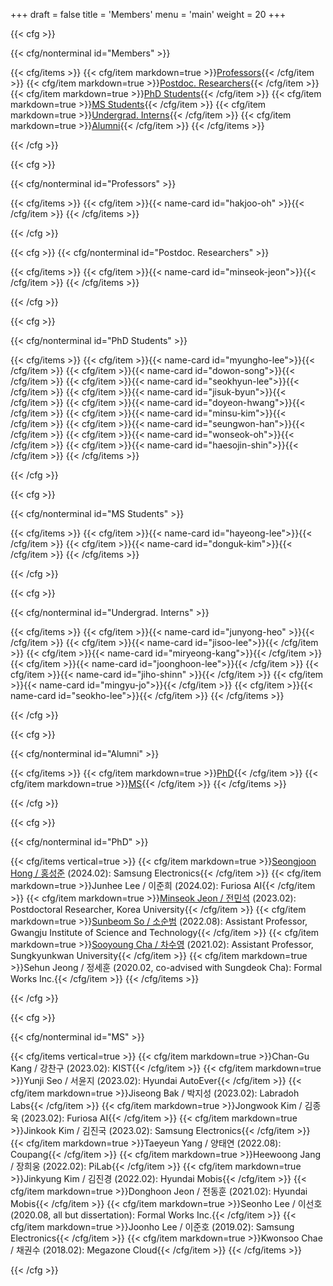 +++
draft = false
title = 'Members'
menu = 'main'
weight = 20
+++

<!-- TOC: Members -->
{{< cfg >}}

{{< cfg/nonterminal id="Members" >}}

{{< cfg/items >}}
{{< cfg/item markdown=true >}}[Professors](#professors){{< /cfg/item >}}
{{< cfg/item markdown=true >}}[Postdoc. Researchers](#postdoc-researchers){{< /cfg/item >}}
{{< cfg/item markdown=true >}}[PhD Students](#phd-students){{< /cfg/item >}}
{{< cfg/item markdown=true >}}[MS Students](#ms-students){{< /cfg/item >}}
{{< cfg/item markdown=true >}}[Undergrad. Interns](#undergrad-interns){{< /cfg/item >}}
{{< cfg/item markdown=true >}}[Alumni](#alumni){{< /cfg/item >}}
{{< /cfg/items >}}

{{< /cfg >}}

<!-- Professors -->
{{< cfg >}}

{{< cfg/nonterminal id="Professors" >}}

{{< cfg/items >}}
{{< cfg/item >}}{{< name-card id="hakjoo-oh" >}}{{< /cfg/item >}}
{{< /cfg/items >}}

{{< /cfg >}}

<!-- Postdoc. -->
{{< cfg >}}
{{< cfg/nonterminal id="Postdoc. Researchers" >}}

{{< cfg/items >}}
{{< cfg/item >}}{{< name-card id="minseok-jeon">}}{{< /cfg/item >}}
{{< /cfg/items >}}

{{< /cfg >}}

<!-- PhD Stud. -->
{{< cfg >}}

{{< cfg/nonterminal id="PhD Students" >}}

{{< cfg/items >}}
{{< cfg/item >}}{{< name-card id="myungho-lee">}}{{< /cfg/item >}}
{{< cfg/item >}}{{< name-card id="dowon-song">}}{{< /cfg/item >}}
{{< cfg/item >}}{{< name-card id="seokhyun-lee">}}{{< /cfg/item >}}
{{< cfg/item >}}{{< name-card id="jisuk-byun">}}{{< /cfg/item >}}
{{< cfg/item >}}{{< name-card id="doyeon-hwang">}}{{< /cfg/item >}}
{{< cfg/item >}}{{< name-card id="minsu-kim">}}{{< /cfg/item >}}
{{< cfg/item >}}{{< name-card id="seungwon-han">}}{{< /cfg/item >}}
{{< cfg/item >}}{{< name-card id="wonseok-oh">}}{{< /cfg/item >}}
{{< cfg/item >}}{{< name-card id="haesojin-shin">}}{{< /cfg/item >}}
{{< /cfg/items >}}

{{< /cfg >}}

<!-- MS Stud. -->
{{< cfg >}}

{{< cfg/nonterminal id="MS Students" >}}

{{< cfg/items >}}
{{< cfg/item >}}{{< name-card id="hayeong-lee">}}{{< /cfg/item >}}
{{< cfg/item >}}{{< name-card id="donguk-kim">}}{{< /cfg/item >}}
{{< /cfg/items >}}

{{< /cfg >}}

<!-- Undergrad. Interns -->
{{< cfg >}}

{{< cfg/nonterminal id="Undergrad. Interns" >}}

{{< cfg/items >}}
{{< cfg/item >}}{{< name-card id="junyong-heo" >}}{{< /cfg/item >}}
{{< cfg/item >}}{{< name-card id="jisoo-lee">}}{{< /cfg/item >}}
{{< cfg/item >}}{{< name-card id="miryeong-kang">}}{{< /cfg/item >}}
{{< cfg/item >}}{{< name-card id="joonghoon-lee">}}{{< /cfg/item >}}
{{< cfg/item >}}{{< name-card id="jiho-shinn" >}}{{< /cfg/item >}}
{{< cfg/item >}}{{< name-card id="mingyu-jo">}}{{< /cfg/item >}}
{{< cfg/item >}}{{< name-card id="seokho-lee">}}{{< /cfg/item >}}
{{< /cfg/items >}}

{{< /cfg >}}

<!-- Alumni -->
{{< cfg >}}

{{< cfg/nonterminal id="Alumni" >}}

{{< cfg/items >}}
{{< cfg/item markdown=true >}}[PhD](#phd){{< /cfg/item >}}
{{< cfg/item markdown=true >}}[MS](#ms){{< /cfg/item >}}
{{< /cfg/items >}}

{{< /cfg >}}

<!-- PhD -->
{{< cfg >}}

{{< cfg/nonterminal id="PhD" >}}

{{< cfg/items vertical=true >}}
{{< cfg/item markdown=true >}}[Seongjoon Hong / 홍성준](https://seongjoonh.github.io/) (2024.02): Samsung Electronics{{< /cfg/item >}}
{{< cfg/item markdown=true >}}Junhee Lee / 이준희 (2024.02): Furiosa AI{{< /cfg/item >}}
{{< cfg/item markdown=true >}}[Minseok Jeon / 전민석](https://minseokjgit.github.io/) (2023.02): Postdoctoral Researcher, Korea University{{< /cfg/item >}}
{{< cfg/item markdown=true >}}[Sunbeom So / 소순범](https://gist-pal.github.io) (2022.08): Assistant Professor, Gwangju Institute of Science and Technology{{< /cfg/item >}}
{{< cfg/item markdown=true >}}[Sooyoung Cha / 차수영](https://sites.google.com/view/sooyoungcha/) (2021.02): Assistant Professor, Sungkyunkwan University{{< /cfg/item >}}
{{< cfg/item markdown=true >}}Sehun Jeong / 정세훈 (2020.02, co-advised with Sungdeok Cha): Formal Works Inc.{{< /cfg/item >}}
{{< /cfg/items >}}

{{< /cfg >}}

<!-- MS -->
{{< cfg >}}

{{< cfg/nonterminal id="MS" >}}

{{< cfg/items vertical=true >}}
{{< cfg/item markdown=true >}}Chan-Gu Kang / 강찬구 (2023.02): KIST{{< /cfg/item >}}
{{< cfg/item markdown=true >}}Yunji Seo / 서윤지 (2023.02): Hyundai AutoEver{{< /cfg/item >}}
{{< cfg/item markdown=true >}}Jiseong Bak / 박지성 (2023.02): Labradoh Labs{{< /cfg/item >}}
{{< cfg/item markdown=true >}}Jongwook Kim / 김종욱 (2023.02): Furiosa AI{{< /cfg/item >}}
{{< cfg/item markdown=true >}}Jinkook Kim / 김진국 (2023.02): Samsung Electronics{{< /cfg/item >}}
{{< cfg/item markdown=true >}}Taeyeun Yang / 양태연 (2022.08): Coupang{{< /cfg/item >}}
{{< cfg/item markdown=true >}}Heewoong Jang / 장희웅 (2022.02): PiLab{{< /cfg/item >}}
{{< cfg/item markdown=true >}}Jinkyung Kim / 김진경 (2022.02): Hyundai Mobis{{< /cfg/item >}}
{{< cfg/item markdown=true >}}Donghoon Jeon / 전동훈 (2021.02): Hyundai Mobis{{< /cfg/item >}}
{{< cfg/item markdown=true >}}Seonho Lee / 이선호 (2020.08, all but dissertation): Formal Works Inc.{{< /cfg/item >}}
{{< cfg/item markdown=true >}}Joonho Lee / 이준호 (2019.02): Samsung Electronics{{< /cfg/item >}}
{{< cfg/item markdown=true >}}Kwonsoo Chae / 채권수 (2018.02): Megazone Cloud{{< /cfg/item >}}
{{< /cfg/items >}}

{{< /cfg >}}
